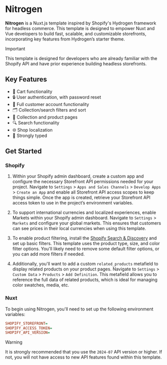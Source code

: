 # Nitrogen

**Nitrogen** is a Nuxt.js template inspired by Shopify's Hydrogen framework for headless commerce. This template is designed to empower Nuxt and Vue developers to build fast, scalable, and customizable storefronts, incorporating key features from Hydrogen’s starter theme.

> [!IMPORTANT]
> This template is designed for developers who are already familiar with the Shopify API and have prior experience building headless storefronts.

## Key Features

- 🛒 Cart functionality
- 🔒 User authentication, with password reset
- 👤 Full customer account functionality
- 🗂️ Collection/search filters and sort
- 👕 Collection and product pages
- 🔍 Search functionality
- 🌐 Shop localization
- 💪 Strongly typed

## Get Started

### Shopify

1. Within your Shopify admin dashboard, create a custom app and configure the necessary Storefront API permissions needed for your project. Navigate to `Settings` > `Apps and Sales Channels` > `Develop Apps` > `Create an App` and enable all Storefront API access scopes to keep things simple. Once the app is created, retrieve your Storefront API access token to use in the project’s environment variables.

2. To support international currencies and localized experiences, enable Markets within your Shopify admin dashboard. Navigate to `Settings` > `Markets` and configure your global markets. This ensures that customers can see prices in their local currencies when using this template.

3. To enable product filtering, install the [Shopify Search & Discovery](https://apps.shopify.com/search-and-discovery?search_id=81e9e3f8-f482-4c8c-83c2-a80090d606df&surface_detail=search+and+discovery&surface_inter_position=1&surface_intra_position=5&surface_type=search) and set up basic filters. This template uses the product type, size, and color filter options. You'll likely need to remove some default filter options, or you can add more filters if needed.

4. Additionally, you'll want to add a custom `related_products` metafield to display related products on your product pages. Navigate to `Settings` > `Custom Data` > `Products` > `Add Definition`. This metafield allows you to reference the full data of related products, which is ideal for managing color swatches, media, etc.

### Nuxt

To begin using Nitrogen, you'll need to set up the following environment variables:

```ini
SHOPIFY_STOREFRONT=
SHOPIFY_ACCESS_TOKEN=
SHOPIFY_API_VERSION=
```

> [!WARNING]
> It is strongly recommended that you use the `2024-07` API version or higher. If not, you will not have access to new API features found within this template.
